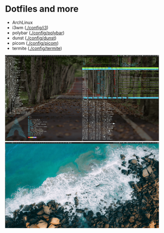 # Dotfiles and more

- ArchLinux
- i3wm ([./config/i3](./config/i3))
- polybar ([./config/polybar](./config/polybar))
- dunst ([./config/dunst](./config/dunst))
- picom ([./config/picom](./config/picom))
- termite ([./config/termite](./config/termite))

![](./screenshots/2020-11-16_12-37.png)
![](./screenshots/2020-11-16_12-44.png)